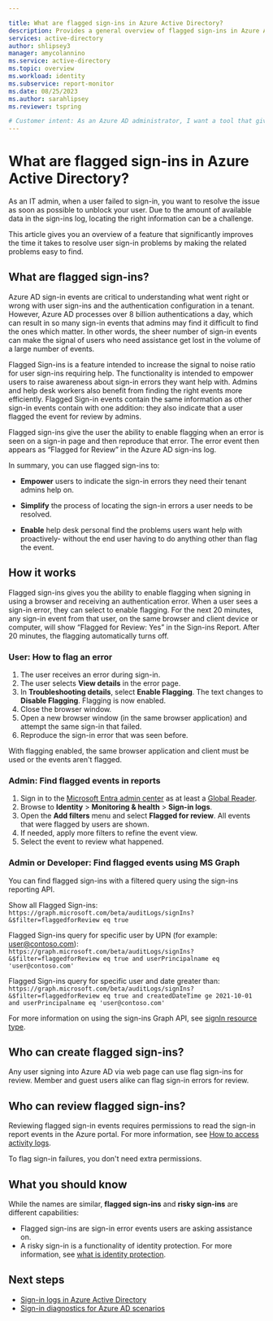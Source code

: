 ```yaml
---

title: What are flagged sign-ins in Azure Active Directory?
description: Provides a general overview of flagged sign-ins in Azure Active Directory.
services: active-directory
author: shlipsey3
manager: amycolannino
ms.service: active-directory
ms.topic: overview
ms.workload: identity
ms.subservice: report-monitor
ms.date: 08/25/2023
ms.author: sarahlipsey
ms.reviewer: tspring  

# Customer intent: As an Azure AD administrator, I want a tool that gives me the right level of insights into the sign-in activities in my system so that I can easily diagnose and solve problems when they occur.
---
```


# What are flagged sign-ins in Azure Active Directory?

As an IT admin, when a user failed to sign-in, you want to resolve the issue as soon as possible to unblock your user. Due to the amount of available data in the sign-ins log, locating the right information can be a challenge.

This article gives you an overview of a feature that significantly improves the time it takes to resolve user sign-in problems by making the related problems easy to find.

## What are flagged sign-ins?

Azure AD sign-in events are critical to understanding what went right or wrong with user sign-ins and the authentication configuration in a tenant. However, Azure AD processes over 8 billion authentications a day, which can result in so many sign-in events that admins may find it difficult to find the ones which matter. In other words, the sheer number of sign-in events can make the signal of users who need assistance get lost in the volume of a large number of events.

Flagged Sign-ins is a feature intended to increase the signal to noise ratio for user sign-ins requiring help. The functionality is intended to empower users to raise awareness about sign-in errors they want help with. Admins and help desk workers also benefit from finding the right events more efficiently. Flagged Sign-in events contain the same information as other sign-in events contain with one addition: they also indicate that a user flagged the event for review by admins.
 
Flagged sign-ins give the user the ability to enable flagging when an error is seen on a sign-in page and then reproduce that error. The error event then appears as “Flagged for Review” in the Azure AD sign-ins log.

In summary, you can use flagged sign-ins to:

- **Empower** users to indicate the sign-in errors they need their tenant admins help on.

- **Simplify** the process of locating the sign-in errors a user needs to be resolved.

- **Enable**  help desk personal find the problems users want help with proactively- without the end user having to do anything other than flag the event.

## How it works

Flagged sign-ins gives you the ability to enable flagging when signing in using a browser and receiving an authentication error. When a user sees a sign-in error, they can select to enable flagging. For the next 20 minutes, any sign-in event from that user, on the same browser and client device or computer, will show “Flagged for Review: Yes” in the Sign-ins Report. After 20 minutes, the flagging automatically turns off.

### User: How to flag an error

1. The user receives an error during sign-in.
2. The user selects **View details** in the error page.
3. In **Troubleshooting details**, select **Enable Flagging**. The text changes to **Disable Flagging**. Flagging is now enabled.
4. Close the browser window.
5. Open a new browser window (in the same browser application) and attempt the same sign-in that failed. 
6. Reproduce the sign-in error that was seen before.

With flagging enabled, the same browser application and client must be used or the events aren't flagged.


### Admin: Find flagged events in reports

1. Sign in to the [Microsoft Entra admin center](https://entra.microsoft.com) as at least a [Global Reader](../roles/permissions-reference.md#global-reader).
1. Browse to **Identity** > **Monitoring & health** > **Sign-in logs**.
1. Open the **Add filters** menu and select **Flagged for review**. All events that were flagged by users are shown.
1. If needed, apply more filters to refine the event view.
1. Select the event to review what happened.


### Admin or Developer: Find flagged events using MS Graph

You can find flagged sign-ins with a filtered query using the sign-ins reporting API.

Show all Flagged Sign-ins:
`https://graph.microsoft.com/beta/auditLogs/signIns?&$filter=flaggedforReview eq true`

Flagged Sign-ins query for specific user by UPN (for example: user@contoso.com):
`https://graph.microsoft.com/beta/auditLogs/signIns?&$filter=flaggedforReview eq true and userPrincipalname eq 'user@contoso.com'`

Flagged Sign-ins query for specific user and date greater than:
`https://graph.microsoft.com/beta/auditLogs/signIns?&$filter=flaggedforReview eq true and createdDateTime ge 2021-10-01 and userPrincipalname eq 'user@contoso.com'`
 
For more information on using the sign-ins Graph API, see [signIn resource type](/graph/api/resources/signin).



 
## Who can create flagged sign-ins?

Any user signing into Azure AD via web page can use flag sign-ins for review. Member and guest users alike can flag sign-in errors for review. 

## Who can review flagged sign-ins?

Reviewing flagged sign-in events requires permissions to read the sign-in report events in the Azure portal. For more information, see [How to access activity logs](howto-access-activity-logs.md#prerequisites).


To flag sign-in failures, you don't need extra permissions.


## What you should know 

While the names are similar, **flagged sign-ins** and **risky sign-ins** are different capabilities:

- Flagged sign-ins are sign-in error events users are asking assistance on. 
- A risky sign-in is a functionality of identity protection. For more information, see [what is identity protection](../identity-protection/overview-identity-protection.md).




## Next steps

- [Sign-in logs in Azure Active Directory](concept-sign-ins.md)
- [Sign-in diagnostics for Azure AD scenarios](concept-sign-in-diagnostics-scenarios.md)